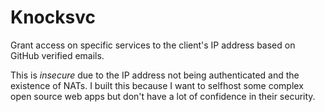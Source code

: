 # Knocksvc

Grant access on specific services to the client's IP address based on GitHub verified emails.

This is *insecure* due to the IP address not being authenticated and the existence of NATs. I built this
because I want to selfhost some complex open source web apps but don't have a lot of confidence in
their security.
